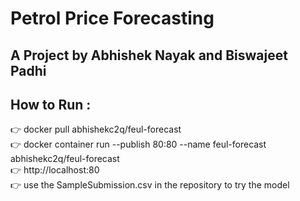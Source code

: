 # Petrol Price Forecasting 
## A Project by Abhishek Nayak and Biswajeet Padhi<br>
## How to Run :
   :point_right: docker pull abhishekc2q/feul-forecast <br>
   :point_right: docker container run --publish 80:80 --name feul-forecast abhishekc2q/feul-forecast<br>
   :point_right: http://localhost:80 <br>
   :point_right: use the SampleSubmission.csv in the repository to try  the model
   

